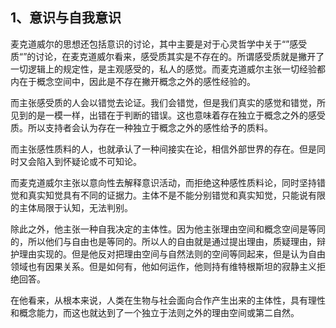 <h2>1、意识与自我意识</h2><p data-pid="aArGfNM4">麦克道威尔的思想还包括意识的讨论，其中主要是对于心灵哲学中关于“”感受质“”的讨论，在麦克道威尔看来，感受质其实是不存在的。所谓感受质就是撇开了一切逻辑上的规定性，是主观感受的，私人的感觉。而麦克道威尔主张一切经验都内在于概念空间中，因此是不存在撇开概念之外的感性经验的。</p><p data-pid="kGoT-8k8">而主张感受质的人会以错觉去论证。我们会错觉，但是我们真实的感觉和错觉，所见到的是一模一样，出错在于判断的错误。这也意味着存在独立于概念之外的感受质。所以支持者会认为存在一种独立于概念之外的感性给予的质料。</p><p data-pid="DWh3yViw">而主张感性质料的人，也就承认了一种间接实在论，相信外部世界的存在。但是同时又会陷入到怀疑论或不可知论。</p><p data-pid="2aYLn8vV">而麦克道威尔主张以意向性去解释意识活动，而拒绝这种感性质料论，同时坚持错觉和真实知觉具有不同的证据力。主体不是不能分别错觉和真实知觉，只能说有限的主体局限于认知，无法判别。</p><p data-pid="EngHtWj2">除此之外，他主张一种自我决定的主体性。因为他主张理由空间和概念空间是等同的，所以他们与自由也是等同的。所以人的自由就是通过提出理由，质疑理由，辩护理由实现的。但是他反对把理由空间与自然法则的空间等同起来，但是认为自由领域也有因果关系。但是如何有，他如何运作，他则持有维特根斯坦的寂静主义拒绝回答。</p><p data-pid="01gWTr0Z">在他看来，从根本来说，人类在生物与社会面向合作产生出来的主体性，具有理性和概念能力，而这也就达到了一个独立于法则之外的理由空间或第二自然。</p><p></p>